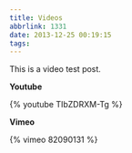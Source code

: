 ```yaml
---
title: Videos
abbrlink: 1331
date: 2013-12-25 00:19:15
tags:
---
```


This is a video test post.

**Youtube**

{% youtube TIbZDRXM-Tg %}

**Vimeo**

{% vimeo 82090131 %}